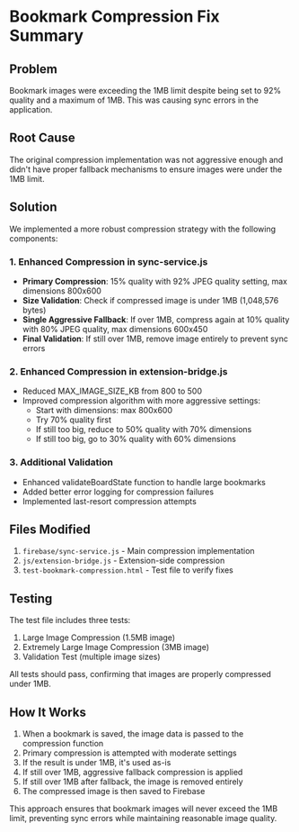 # Bookmark Compression Fix Summary

## Problem
Bookmark images were exceeding the 1MB limit despite being set to 92% quality and a maximum of 1MB. This was causing sync errors in the application.

## Root Cause
The original compression implementation was not aggressive enough and didn't have proper fallback mechanisms to ensure images were under the 1MB limit.

## Solution
We implemented a more robust compression strategy with the following components:

### 1. Enhanced Compression in sync-service.js
- **Primary Compression**: 15% quality with 92% JPEG quality setting, max dimensions 800x600
- **Size Validation**: Check if compressed image is under 1MB (1,048,576 bytes)
- **Single Aggressive Fallback**: If over 1MB, compress again at 10% quality with 80% JPEG quality, max dimensions 600x450
- **Final Validation**: If still over 1MB, remove image entirely to prevent sync errors

### 2. Enhanced Compression in extension-bridge.js
- Reduced MAX_IMAGE_SIZE_KB from 800 to 500
- Improved compression algorithm with more aggressive settings:
  - Start with dimensions: max 800x600
  - Try 70% quality first
  - If still too big, reduce to 50% quality with 70% dimensions
  - If still too big, go to 30% quality with 60% dimensions

### 3. Additional Validation
- Enhanced validateBoardState function to handle large bookmarks
- Added better error logging for compression failures
- Implemented last-resort compression attempts

## Files Modified
1. `firebase/sync-service.js` - Main compression implementation
2. `js/extension-bridge.js` - Extension-side compression
3. `test-bookmark-compression.html` - Test file to verify fixes

## Testing
The test file includes three tests:
1. Large Image Compression (1.5MB image)
2. Extremely Large Image Compression (3MB image) 
3. Validation Test (multiple image sizes)

All tests should pass, confirming that images are properly compressed under 1MB.

## How It Works
1. When a bookmark is saved, the image data is passed to the compression function
2. Primary compression is attempted with moderate settings
3. If the result is under 1MB, it's used as-is
4. If still over 1MB, aggressive fallback compression is applied
5. If still over 1MB after fallback, the image is removed entirely
6. The compressed image is then saved to Firebase

This approach ensures that bookmark images will never exceed the 1MB limit, preventing sync errors while maintaining reasonable image quality.
